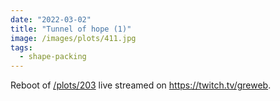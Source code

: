 ```yaml
---
date: "2022-03-02"
title: "Tunnel of hope (1)"
image: /images/plots/411.jpg
tags:
  - shape-packing
---
```


Reboot of [/plots/203](/plots/203) live streamed on https://twitch.tv/greweb.
